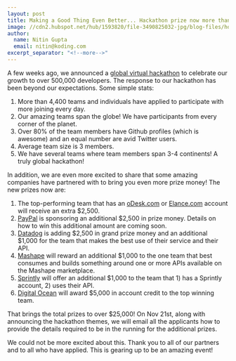 ```yaml
---
layout: post
title: Making a Good Thing Even Better... Hackathon prize now more than $25,000!
image: //cdn2.hubspot.net/hub/1593820/file-3490825032-jpg/blog-files/homer-simpson-excited-1024x819-300x239.jpg
author:
  name: Nitin Gupta
  email: nitin@koding.com
excerpt_separator: "<!--more-->"
---
```

<!--more-->

A few weeks ago, we announced a [global virtual hackathon][2] to celebrate our growth to over 500,000 developers. The response to our hackathon has been beyond our expectations. Some simple stats:

1. More than 4,400 teams and individuals have applied to participate with more joining every day.
2. Our amazing teams span the globe! We have participants from every corner of the planet.
3. Over 80% of the team members have Github profiles (which is awesome) and an equal number are avid Twitter users.
4. Average team size is 3 members.
5. We have several teams where team members span 3-4 continents! A truly global hackathon!

In addition, we are even more excited to share that some amazing companies have partnered with to bring you even more prize money! The new prizes now are:

1. The top-performing team that has an [oDesk.com][3] or [Elance.com][4] account will receive an extra $2,500.
2. [PayPal][5] is sponsoring an additional $2,500 in prize money. Details on how to win this additional amount are coming soon.
3. [Datadog][6] is adding $2,500 in grand prize money and an additional $1,000 for the team that makes the best use of their service and their API.
4. [Mashape][7] will reward an additional $1,000 to the one team that best consumes and builds something around one or more APIs available on the Mashape marketplace.
5. [Sprintly][8] will offer an additional $1,000 to the team that 1) has a Sprintly account, 2) uses their API.
6. [Digital Ocean][9] will award $5,000 in account credit to the top winning team.

That brings the total prizes to over $25,000! On Nov 21st, along with announcing the hackathon themes, we will email all the applicants how to provide the details required to be in the running for the additional prizes.

We could not be more excited about this. Thank you to all of our partners and to all who have applied. This is gearing up to be an amazing event!

[1]: https://www.koding.com/hs-fs/hub/1593820/file-3490825032-jpg/blog-files/homer-simpson-excited-1024x819-300x239.jpg?t=1475265944157&width=300&height=239&name=homer-simpson-excited-1024x819-300x239.jpg
[2]: http://blog.koding.com/2014/10/hackathon/ "Let's hack together, no matter where we are!"
[3]: http://odesk.com
[4]: http://elance.com
[5]: http://paypal.com
[6]: http://datadog.com
[7]: https://www.mashape.com/?utm_source=koding&utm_medium=referral&utm_campaign=kodinghackathon
[8]: http://sprint.ly
[9]: https://digitalocean.com "Digital Ocean"

